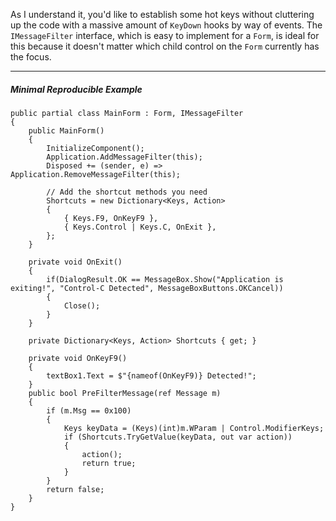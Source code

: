 As I understand it, you'd like to establish some hot keys without cluttering up the code with a massive amount of `KeyDown` hooks by way of events.  The `IMessageFilter` interface, which is easy to implement for a `Form`, is ideal for this because it doesn't matter which child control on the `Form` currently has the focus.

___

##### Minimal Reproducible Example

```
public partial class MainForm : Form, IMessageFilter
{
    public MainForm()
    {
        InitializeComponent();
        Application.AddMessageFilter(this);
        Disposed += (sender, e) => Application.RemoveMessageFilter(this);

        // Add the shortcut methods you need
        Shortcuts = new Dictionary<Keys, Action>
        {
            { Keys.F9, OnKeyF9 },
            { Keys.Control | Keys.C, OnExit },
        };
    }

    private void OnExit()
    {
        if(DialogResult.OK == MessageBox.Show("Application is exiting!", "Control-C Detected", MessageBoxButtons.OKCancel))
        {
            Close();
        }
    }

    private Dictionary<Keys, Action> Shortcuts { get; }

    private void OnKeyF9()
    {
        textBox1.Text = $"{nameof(OnKeyF9)} Detected!";
    }
    public bool PreFilterMessage(ref Message m)
    {
        if (m.Msg == 0x100)
        {
            Keys keyData = (Keys)(int)m.WParam | Control.ModifierKeys;
            if (Shortcuts.TryGetValue(keyData, out var action))
            {
                action();
                return true;
            }
        }
        return false;
    }
}
```